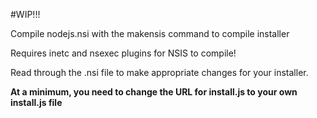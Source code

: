 #WIP!!!

Compile nodejs.nsi with the makensis command to compile installer

Requires inetc and nsexec plugins for NSIS to compile!

Read through the .nsi file to make appropriate changes for your installer.

__At a minimum, you need to change the URL for install.js to your own install.js file__
